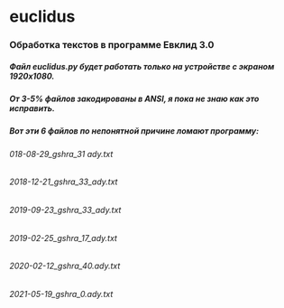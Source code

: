 # euclidus
### Обработка текстов в программе Евклид 3.0

##### Файл euclidus.py будет работать только на устройстве с экраном 1920x1080.
##### От 3-5% файлов закодированы в ANSI, я пока не знаю как это исправить.
##### Вот эти 6 файлов по непонятной причине ломают программу: 
###### 018-08-29_gshra_31 ady.txt
###### 2018-12-21_gshra_33_ady.txt
###### 2019-09-23_gshra_33_ady.txt
###### 2019-02-25_gshra_17_ady.txt
###### 2020-02-12_gshra_40.ady.txt
###### 2021-05-19_gshra_0.ady.txt
